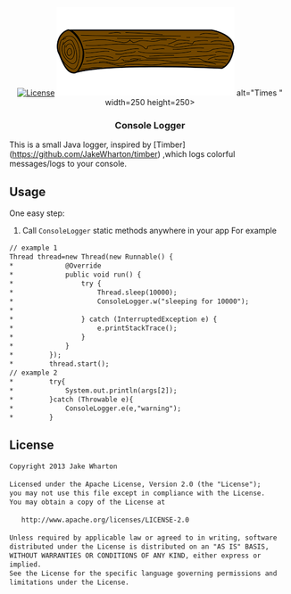 

<p align="center">
<a href="https://opensource.org/licenses/Apache-2.0"><img alt="License" src="https://img.shields.io/badge/License-Apache%202.0-blue.svg"/></a>
   <a>
    <img src="https://github.com/RuitiariGibson/ConsoleLogger/blob/master/log.png"/>
    alt="Times " width=250 height=250>
      <a/>

  <h3 align="center">Console Logger</h3>

This is a small Java logger, inspired by [Timber] (https://github.com/JakeWharton/timber) ,which logs colorful messages/logs to your console.

Usage
-----

One easy step:

 1. Call `ConsoleLogger` static methods anywhere in your app
 For example
 
 ```
 // example 1
 Thread thread=new Thread(new Runnable() {
 *             @Override
 *             public void run() {
 *                 try {
 *                     Thread.sleep(10000);
 *                     ConsoleLogger.w("sleeping for 10000");
 *
 *                 } catch (InterruptedException e) {
 *                     e.printStackTrace();
 *                 }
 *             }
 *         });
 *         thread.start();
 // example 2
 *         try{
 *             System.out.println(args[2]);
 *         }catch (Throwable e){
 *             ConsoleLogger.e(e,"warning");
 *         }
 ```
 
 License
-------

    Copyright 2013 Jake Wharton

    Licensed under the Apache License, Version 2.0 (the "License");
    you may not use this file except in compliance with the License.
    You may obtain a copy of the License at

       http://www.apache.org/licenses/LICENSE-2.0

    Unless required by applicable law or agreed to in writing, software
    distributed under the License is distributed on an "AS IS" BASIS,
    WITHOUT WARRANTIES OR CONDITIONS OF ANY KIND, either express or implied.
    See the License for the specific language governing permissions and
    limitations under the License.
 

